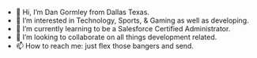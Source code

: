 - 👋 Hi, I’m Dan Gormley from Dallas Texas.
- 👀 I’m interested in Technology, Sports, & Gaming as well as developing.
- 🌱 I’m currently learning to be a Salesforce Certified Administrator.
- 💞️ I’m looking to collaborate on all things development related.
- 📫 How to reach me: just flex those bangers and send.
